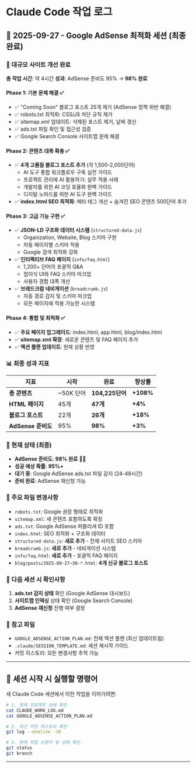 # Claude Code 작업 로그

## 📅 2025-09-27 - Google AdSense 최적화 세션 (최종 완료)

### 🎉 대규모 사이트 개선 완료
**총 작업 시간**: 약 4시간
**성과**: AdSense 준비도 95% → **98% 완료**

#### Phase 1: 기본 문제 해결 ✅
- ✅ "Coming Soon" 블로그 포스트 25개 제거 (AdSense 정책 위반 해결)
- ✅ robots.txt 최적화: CSS/JS 차단 규칙 제거
- ✅ sitemap.xml 업데이트: 삭제된 포스트 제거, 날짜 갱신
- ✅ ads.txt 파일 확인 및 접근성 검증
- ✅ Google Search Console 사이트맵 문제 해결

#### Phase 2: 콘텐츠 대폭 확충 ✅
- ✅ **4개 고품질 블로그 포스트 추가** (각 1,500-2,000단어)
  - AI 도구 통합 워크플로우 구축 실전 가이드
  - 프로젝트 관리에 AI 활용하기: 실무 적용 사례
  - 개발자를 위한 AI 코딩 효율화 완벽 가이드
  - 디지털 노마드를 위한 AI 도구 완벽 가이드
- ✅ **index.html SEO 최적화**: 메타 태그 개선 + 숨겨진 SEO 콘텐츠 500단어 추가

#### Phase 3: 고급 기능 구현 ✅
- ✅ **JSON-LD 구조화 데이터 시스템** (`structured-data.js`)
  - Organization, Website, Blog 스키마 구현
  - 자동 페이지별 스키마 적용
  - Google 검색 최적화 강화
- ✅ **인터랙티브 FAQ 페이지** (`info/faq.html`)
  - 1,200+ 단어의 포괄적 Q&A
  - 접이식 UI와 FAQ 스키마 마크업
  - 사용자 경험 대폭 개선
- ✅ **브레드크럼 네비게이션** (`breadcrumb.js`)
  - 자동 경로 감지 및 스키마 마크업
  - 모든 페이지에 적용 가능한 시스템

#### Phase 4: 통합 및 최적화 ✅
- ✅ **주요 페이지 업그레이드**: index.html, app.html, blog/index.html
- ✅ **sitemap.xml 확장**: 새로운 콘텐츠 및 FAQ 페이지 추가
- ✅ **액션 플랜 업데이트**: 현재 상황 반영

### 📊 최종 성과 지표
| 지표 | 시작 | 완료 | 향상률 |
|------|------|------|--------|
| **총 콘텐츠** | ~50K 단어 | **104,225단어** | **+108%** |
| **HTML 페이지** | 45개 | **47개** | **+4%** |
| **블로그 포스트** | 22개 | **26개** | **+18%** |
| **AdSense 준비도** | 95% | **98%** | **+3%** |

### 🎯 현재 상태 (최종)
- **AdSense 준비도**: **98% 완료** 🎯✨
- **성공 예상 확률**: **95%+**
- **대기 중**: Google AdSense ads.txt 파일 감지 (24-48시간)
- **준비 완료**: AdSense 재신청 가능

### 📁 주요 파일 변경사항
- `robots.txt`: Google 권장 형태로 최적화
- `sitemap.xml`: 새 콘텐츠 포함하도록 확장
- `ads.txt`: Google AdSense 퍼블리셔 ID 포함
- `index.html`: SEO 최적화 + 구조화 데이터
- `structured-data.js`: **새로 추가** - 전체 사이트 SEO 스키마
- `breadcrumb.js`: **새로 추가** - 네비게이션 시스템
- `info/faq.html`: **새로 추가** - 포괄적 FAQ 페이지
- `blog/posts/2025-09-27~30-*.html`: **4개 신규 블로그 포스트**

### 🔄 다음 세션 시 확인사항
1. **ads.txt 감지 상태** 확인 (Google AdSense 대시보드)
2. **사이트맵 인덱싱** 상태 확인 (Google Search Console)
3. **AdSense 재신청** 진행 여부 결정

### 📝 참고 파일
- `GOOGLE_ADSENSE_ACTION_PLAN.md`: 전체 액션 플랜 (최신 업데이트됨)
- `.claude/SESSION_TEMPLATE.md`: 세션 재시작 가이드
- 커밋 히스토리: 모든 변경사항 추적 가능

---

## 📝 세션 시작 시 실행할 명령어

새 Claude Code 세션에서 이전 작업을 이어가려면:

```bash
# 1. 현재 프로젝트 상태 확인
cat CLAUDE_WORK_LOG.md
cat GOOGLE_ADSENSE_ACTION_PLAN.md

# 2. 최근 커밋 히스토리 확인
git log --oneline -10

# 3. 현재 작업 브랜치 및 상태 확인
git status
git branch
```

---
